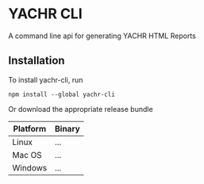 # YACHR CLI

A command line api for generating YACHR HTML Reports

## Installation

To install yachr-cli, run

```
npm install --global yachr-cli
```

Or download the appropriate release bundle

|Platform|Binary|
|--------|------|
|Linux|...|
|Mac OS|...|
|Windows|...|
